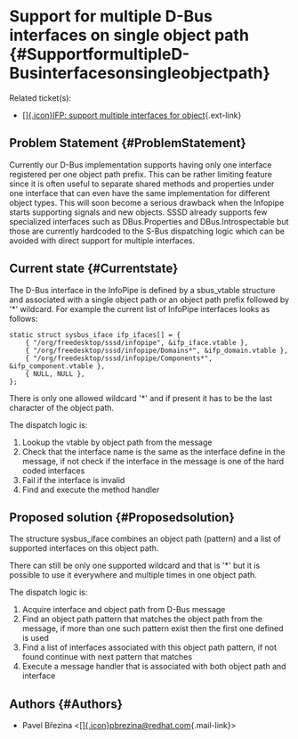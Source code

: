 Support for multiple D-Bus interfaces on single object path {#SupportformultipleD-Businterfacesonsingleobjectpath}
===========================================================

Related ticket(s):

-   [[​]{.icon}IFP: support multiple interfaces for
    object](https://fedorahosted.org/sssd/ticket/2339){.ext-link}

Problem Statement {#ProblemStatement}
-----------------

Currently our D-Bus implementation supports having only one interface
registered per one object path prefix. This can be rather limiting
feature since it is often useful to separate shared methods and
properties under one interface that can even have the same
implementation for different object types. This will soon become a
serious drawback when the Infopipe starts supporting signals and new
objects. SSSD already supports few specialized interfaces such as
DBus.Properties and DBus.Introspectable but those are currently
hardcoded to the S-Bus dispatching logic which can be avoided with
direct support for multiple interfaces.

Current state {#Currentstate}
-------------

The D-Bus interface in the InfoPipe is defined by a sbus\_vtable
structure and associated with a single object path or an object path
prefix followed by '\*' wildcard. For example the current list of
InfoPipe interfaces looks as follows:

``` {.wiki}
static struct sysbus_iface ifp_ifaces[] = {
    { "/org/freedesktop/sssd/infopipe", &ifp_iface.vtable },
    { "/org/freedesktop/sssd/infopipe/Domains*", &ifp_domain.vtable },
    { "/org/freedesktop/sssd/infopipe/Components*", &ifp_component.vtable },
    { NULL, NULL },
};
```

There is only one allowed wildcard '\*' and if present it has to be the
last character of the object path.

The dispatch logic is:

1.  Lookup the vtable by object path from the message
2.  Check that the interface name is the same as the interface define in
    the message, if not check if the interface in the message is one of
    the hard coded interfaces
3.  Fail if the interface is invalid
4.  Find and execute the method handler

Proposed solution {#Proposedsolution}
-----------------

The structure sysbus\_iface combines an object path (pattern) and a list
of supported interfaces on this object path.

There can still be only one supported wildcard and that is '\*' but it
is possible to use it everywhere and multiple times in one object path.

The dispatch logic is:

1.  Acquire interface and object path from D-Bus message
2.  Find an object path pattern that matches the object path from the
    message, if more than one such pattern exist then the first one
    defined is used
3.  Find a list of interfaces associated with this object path pattern,
    if not found continue with next pattern that matches
4.  Execute a message handler that is associated with both object path
    and interface

Authors {#Authors}
-------

-   Pavel Březina
    &lt;[[​]{.icon}pbrezina@redhat.com](mailto:pbrezina@redhat.com){.mail-link}&gt;

